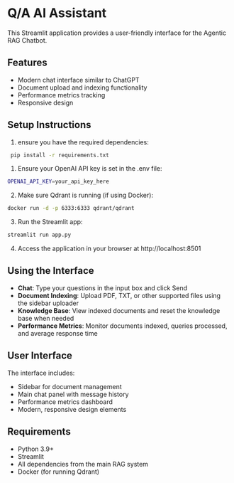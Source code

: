 # Q/A AI Assistant

This Streamlit application provides a user-friendly interface for the Agentic RAG Chatbot.

## Features

- Modern chat interface similar to ChatGPT
- Document upload and indexing functionality
- Performance metrics tracking
- Responsive design

## Setup Instructions

1. ensure you have the required dependencies:

```bash
 pip install -r requirements.txt
 ```


1. Ensure your OpenAI API key is set in the .env file:

```bash
OPENAI_API_KEY=your_api_key_here
```

2. Make sure Qdrant is running (if using Docker):

```bash
docker run -d -p 6333:6333 qdrant/qdrant
```

3. Run the Streamlit app:

```bash
streamlit run app.py
```

4. Access the application in your browser at http://localhost:8501

## Using the Interface

- **Chat**: Type your questions in the input box and click Send
- **Document Indexing**: Upload PDF, TXT, or other supported files using the sidebar uploader
- **Knowledge Base**: View indexed documents and reset the knowledge base when needed
- **Performance Metrics**: Monitor documents indexed, queries processed, and average response time

## User Interface

The interface includes:

- Sidebar for document management
- Main chat panel with message history
- Performance metrics dashboard
- Modern, responsive design elements

## Requirements

- Python 3.9+
- Streamlit
- All dependencies from the main RAG system
- Docker (for running Qdrant)